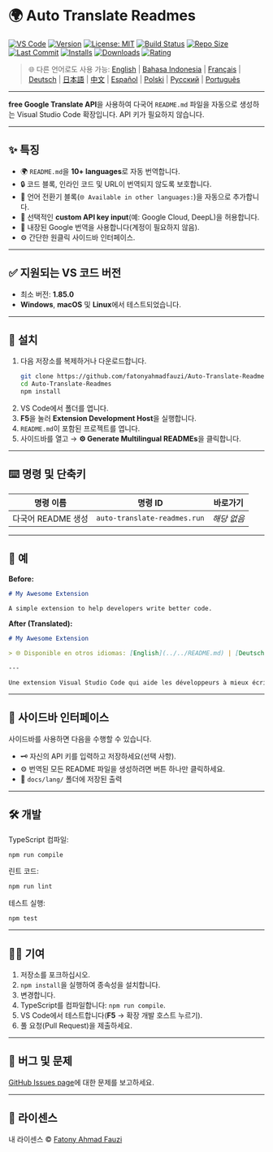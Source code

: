 # 🌍 Auto Translate Readmes

[![VS Code](https://img.shields.io/badge/VS%20Code-1.85.0+-blue.svg)](https://code.visualstudio.com/)
[![Version](https://img.shields.io/github/v/release/fatonyahmadfauzi/Auto-Translate-Readmes?color=blue.svg)](https://github.com/fatonyahmadfauzi/Auto-Translate-Readmes/releases)
[![License: MIT](https://img.shields.io/github/license/fatonyahmadfauzi/Auto-Translate-Readmes?color=green.svg)](../../LICENSE)
[![Build Status](https://github.com/fatonyahmadfauzi/Auto-Translate-Readmes/actions/workflows/main.yml/badge.svg)](https://github.com/fatonyahmadfauzi/Auto-Translate-Readmes/actions)
[![Repo Size](https://img.shields.io/github/repo-size/fatonyahmadfauzi/Auto-Translate-Readmes?color=yellow.svg)](https://github.com/fatonyahmadfauzi/Auto-Translate-Readmes)
[![Last Commit](https://img.shields.io/github/last-commit/fatonyahmadfauzi/Auto-Translate-Readmes?color=brightgreen.svg)](https://github.com/fatonyahmadfauzi/Auto-Translate-Readmes/commits/main)
[![Installs](https://vsmarketplacebadges.dev/installs-short/fatonyahmadfauzi.auto-translate-readmes.svg)](https://marketplace.visualstudio.com/items?itemName=fatonyahmadfauzi.auto-translate-readmes)
[![Downloads](https://vsmarketplacebadges.dev/downloads-short/fatonyahmadfauzi.auto-translate-readmes.svg)](https://marketplace.visualstudio.com/items?itemName=fatonyahmadfauzi.auto-translate-readmes)
[![Rating](https://vsmarketplacebadges.dev/rating-short/fatonyahmadfauzi.auto-translate-readmes.svg)](https://marketplace.visualstudio.com/items?itemName=fatonyahmadfauzi.auto-translate-readmes)

> 🌐 다른 언어로도 사용 가능: [English](../../README.md) | [Bahasa Indonesia](README-ID.md) | [Français](README-FR.md) | [Deutsch](README-DE.md) | [日本語](README-JP.md) | [中文](README-ZH.md) | [Español](README-ES.md) | [Polski](README-PL.md) | [Русский](README-RU.md) | [Português](README-PT.md)

---

**free Google Translate API**을 사용하여 다국어 `README.md` 파일을 자동으로 생성하는 Visual Studio Code 확장입니다. API 키가 필요하지 않습니다.

---

## ✨ 특징

- 🌍 `README.md`을 **10+ languages**로 자동 번역합니다.
- 🔒 코드 블록, 인라인 코드 및 URL이 번역되지 않도록 보호합니다.
- 💬 언어 전환기 블록(`🌐 Available in other languages:`)을 자동으로 추가합니다.
- 💾 선택적인 **custom API key input**(예: Google Cloud, DeepL)을 허용합니다.
- 🧠 내장된 Google 번역을 사용합니다(계정이 필요하지 않음).
- ⚙️ 간단한 원클릭 사이드바 인터페이스.

---

## ✅ 지원되는 VS 코드 버전

- 최소 버전: **1.85.0**
- **Windows**, **macOS** 및 **Linux**에서 테스트되었습니다.

---

## 🧩 설치

1. 다음 저장소를 복제하거나 다운로드합니다.
   ```bash
   git clone https://github.com/fatonyahmadfauzi/Auto-Translate-Readmes.git
   cd Auto-Translate-Readmes
   npm install
   ```
2. VS Code에서 폴더를 엽니다.
3. **F5**을 눌러 **Extension Development Host**을 실행합니다.
4. `README.md`이 포함된 프로젝트를 엽니다.
5. 사이드바를 열고 → **⚙️ Generate Multilingual READMEs**을 클릭합니다.

---

## ⌨️ 명령 및 단축키

| 명령 이름 | 명령 ID | 바로가기 |
| ----------------------------- | ---------------------------- | -------- |
| 다국어 README 생성 | `auto-translate-readmes.run` | _해당 없음_ |

---

## 🧠 예

**Before:**

```md
# My Awesome Extension

A simple extension to help developers write better code.
```

**After (Translated):**

```md
# My Awesome Extension

> 🌐 Disponible en otros idiomas: [English](../../README.md) | [Deutsch](README-DE.md) | [Français](README-FR.md)

---

Une extension Visual Studio Code qui aide les développeurs à mieux écrire du code.
```

---

## 🧠 사이드바 인터페이스

사이드바를 사용하면 다음을 수행할 수 있습니다.

- 🗝️ 자신의 API 키를 입력하고 저장하세요(선택 사항).
- ⚙️ 번역된 모든 README 파일을 생성하려면 버튼 하나만 클릭하세요.
- 📁 `docs/lang/` 폴더에 저장된 출력

---

## 🛠️ 개발

TypeScript 컴파일:

```bash
npm run compile
```

린트 코드:

```bash
npm run lint
```

테스트 실행:

```bash
npm test
```

---

## 🧑‍💻 기여

1. 저장소를 포크하십시오.
2. `npm install`을 실행하여 종속성을 설치합니다.
3. 변경합니다.
4. TypeScript를 컴파일합니다: `npm run compile`.
5. VS Code에서 테스트합니다(**F5** → 확장 개발 호스트 누르기).
6. 풀 요청(Pull Request)을 제출하세요.

---

## 🐞 버그 및 문제

[GitHub Issues page](https://github.com/fatonyahmadfauzi/Auto-Translate-Readmes/issues)에 대한 문제를 보고하세요.

---

## 🧾 라이센스

내 라이센스 © [Fatony Ahmad Fauzi](../../LICENSE)
